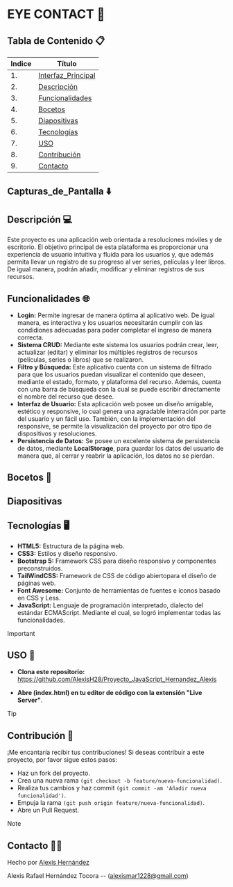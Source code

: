 # EYE CONTACT 🍿

## Tabla de Contenido 📋
| Indice | Título  |
|--|--|
| 1. | [Interfaz_Principal](#capturas_de_pantalla-%EF%B8%8F) |
| 2. | [Descripción](#descripción-) |
| 3. | [Funcionalidades](#funcionalidades-) |
| 4. | [Bocetos](#bocetos-) |
| 5. | [Diapositivas](#Diapositivas) |
| 6. | [Tecnologías](#tecnologías-%EF%B8%8F) |
| 7. | [USO](#uso-) |
| 8. | [Contribución](#contribución-) |
| 9. | [Contacto](#contacto-) |

## Capturas_de_Pantalla ⬇️

## Descripción 💻

Este proyecto es una aplicación web orientada a resoluciones móviles y de escritorio. El objetivo principal de esta plataforma es proporcionar una experiencia de usuario intuitiva y fluida para los usuarios y, que además permita llevar un registro de su progreso al ver series, películas y leer libros. De igual manera, podrán añadir, modificar y eliminar registros de sus recursos.

## Funcionalidades 🌐

- **Login:** Permite ingresar de manera óptima al aplicativo web. De igual manera, es interactiva y los usuarios necesitarán cumplir con las condidiones adecuadas para poder completar el ingreso de manera correcta.
- **Sistema CRUD:** Mediante este sistema los usuarios podrán crear, leer, actualizar (editar) y eliminar los múltiples registros de recursos (películas, series o libros) que se realizaron.
- **Filtro y Búsqueda:** Este aplicativo cuenta con un sistema de filtrado para que los usuarios puedan visualizar el contenido que deseen, mediante el estado, formato, y plataforma del recurso. Además, cuenta con una barra de búsqueda con la cual se puede escribir directamente el nombre del recurso que desee.
- **Interfaz de Usuario:** Esta aplicación web posee un diseño amigable, estético y responsive, lo cual genera una agradable interración por parte del usuario y un fácil uso. También, con la implementación del responsive, se permite la visualización del proyecto por otro tipo de dispositivos y resoluciones.
- **Persistencia de Datos:** Se posee un excelente sistema de persistencia de datos, mediante **LocalStorage**, para guardar los datos del usuario de manera que, al cerrar y reabrir la aplicación, los datos no se pierdan.

## Bocetos 📝



## Diapositivas 



## Tecnologías 🖥️

- **HTML5:** Estructura de la página web.
- **CSS3:** Estilos y diseño responsivo.
- **Bootstrap 5:** Framework CSS para diseño responsivo y componentes preconstruidos.
- **TailWindCSS:** Framework de CSS de código abierto​ para el diseño de páginas web.
- **Font Awesome:** Conjunto de herramientas de fuentes e íconos basado en CSS y Less. 
- **JavaScript:** Lenguaje de programación interpretado, dialecto del estándar ECMAScript. Mediante el cual, se logró implementar todas las funcionalidades.

> [!IMPORTANT]
> ## USO 🔧

- **Clona este repositorio:**
https://github.com/AlexisH28/Proyecto_JavaScript_Hernandez_Alexis
   
- **Abre (index.html) en tu editor de código con la extensión "Live Server"**.

> [!TIP]
> ## Contribución 👥

¡Me encantaría recibir tus contribuciones! Si deseas contribuir a este proyecto, por favor sigue estos pasos:

- Haz un fork del proyecto.
- Crea una nueva rama `(git checkout -b feature/nueva-funcionalidad)`.
- Realiza tus cambios y haz commit `(git commit -am 'Añadir nueva funcionalidad')`.
- Empuja la rama `(git push origin feature/nueva-funcionalidad)`.
- Abre un Pull Request.

> [!NOTE]
> ## Contacto 🧑‍💻

Hecho por [Alexis Hernández](https://github.com/AlexisH28)

Alexis Rafael Hernández Tocora -- (alexismar1228@gmail.com)

